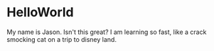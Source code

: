 # HelloWorld

My name is Jason. Isn't this great? I am learning so fast, like a crack smocking cat on a trip to disney land.
